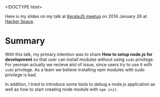 &lt;!DOCTYPE html&gt;

Here is my slides on my talk at [KeralaJS meetup](http://keralajs.org/) on 2014 January 26 at [Hacker Space](http://hackerspace.aisat.ac.in/).

Summary
=======

With this talk, my primary intention was to share **How to setup node.js for development** so that user can install modules without using `sudo` privilege. For yeoman actually we recieve alot of issue, since users try to use it with `sudo` privilege. As a team we believe installing npm modules with sudo privilege is bad.

In addition, I tried to introduce some tools to debug a node.js application as well as how to start creating node module with `npm init`.

